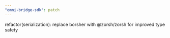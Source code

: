 ```yaml
---
"omni-bridge-sdk": patch
---
```


refactor(serialization): replace borsher with @zorsh/zorsh for improved type safety
